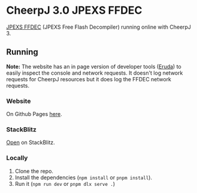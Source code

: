 # CheerpJ 3.0 JPEXS FFDEC

[JPEXS FFDEC](https://github.com/jindrapetrik/jpexs-decompiler) (JPEXS Free Flash Decompiler) running online with CheerpJ 3.


## Running

**Note:** The website has an in page version of developer tools ([Eruda](https://www.npmjs.com/package/eruda)) to easily inspect the console and network requests. It doesn't log network requests for CheerpJ resources but it does log the FFDEC network requests.

### Website
On Github Pages [here](https://cheerpj3-jpexs-ffdec.coder0107git.v6.rocks/).

### StackBlitz
[Open](https://stackblitz.com/~/github.com/coder0107git/cheerpj3-jpexs-ffdec) on StackBlitz.

### Locally

1. Clone the repo.
2. Install the dependencies (`npm install` or `pnpm install`).
3. Run it (`npm run dev` or `pnpm dlx serve .`)
